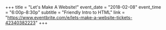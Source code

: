 +++
title = "Let's Make A Website!"
event_date = "2018-02-08"
event_time = "6:00p-8:30p"
subtitle = "Friendly Intro to HTML"
link = "https://www.eventbrite.com/e/lets-make-a-website-tickets-42340382223"
+++
